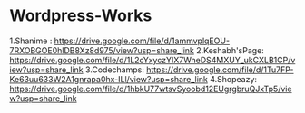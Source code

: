 # Wordpress-Works
1.Shanime : https://drive.google.com/file/d/1ammvplqEOU-7RXOBGOE0hlDB8Xz8d975/view?usp=share_link
2.Keshabh'sPage:  https://drive.google.com/file/d/1L2cYxyczYIX7WneDS4MXUY_ukCXLB1CP/view?usp=share_link
3.Codechamps: https://drive.google.com/file/d/1Tu7FP-Ke63uu633W2A1gnrapa0hx-ILl/view?usp=share_link
4.Shopeazy: https://drive.google.com/file/d/1hbkU77wtsvSyoobd12EUgrgbruQJxTp5/view?usp=share_link
